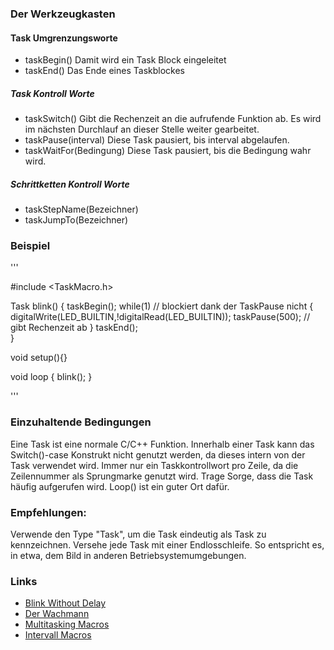 ### Der Werkzeugkasten

#### Task Umgrenzungsworte
- taskBegin() Damit wird ein Task Block eingeleitet
- taskEnd()   Das Ende eines Taskblockes

##### Task Kontroll Worte
- taskSwitch() Gibt die Rechenzeit an die aufrufende Funktion ab. Es wird im nächsten Durchlauf an dieser Stelle weiter gearbeitet.
- taskPause(interval) Diese Task pausiert, bis interval abgelaufen.
- taskWaitFor(Bedingung)  Diese Task pausiert, bis die Bedingung wahr wird.         

##### Schrittketten Kontroll Worte
- taskStepName(Bezeichner)
- taskJumpTo(Bezeichner)
         
 
### Beispiel 
'''

#include <TaskMacro.h>

Task blink()
{
   taskBegin();
   while(1)   // blockiert dank der TaskPause nicht 
   {
      digitalWrite(LED_BUILTIN,!digitalRead(LED_BUILTIN));
      taskPause(500);   // gibt Rechenzeit ab
   }
   taskEnd();   
}

void setup(){}

void loop
{
  blink();
}

'''         
         

### Einzuhaltende Bedingungen
Eine Task ist eine normale C/C++ Funktion. 
Innerhalb einer Task kann das Switch()-case Konstrukt nicht genutzt werden, da dieses intern von der Task verwendet wird.
Immer nur ein Taskkontrollwort pro Zeile, da die Zeilennummer als Sprungmarke genutzt wird. 
Trage Sorge, dass die Task häufig aufgerufen wird. Loop() ist ein guter Ort dafür.  

### Empfehlungen: 
Verwende den Type "Task", um die Task eindeutig als Task zu kennzeichnen. 
Versehe jede Task mit einer Endlosschleife. So entspricht es, in etwa, dem Bild in anderen Betriebsystemumgebungen.       
         
### Links    
- [Blink Without Delay](https://www.arduino.cc/en/Tutorial/BlinkWithoutDelay])
- [Der Wachmann](https://forum.arduino.cc/index.php?topic=423688.0)
- [Multitasking Macros](https://forum.arduino.cc/index.php?topic=415229.msg2859554)
- [Intervall Macros](https://forum.arduino.cc/index.php?topic=413734.msg2848523)


      
     